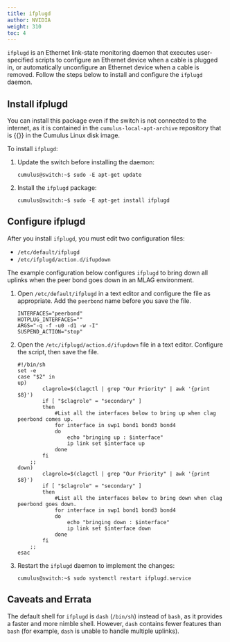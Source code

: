 ```yaml
---
title: ifplugd
author: NVIDIA
weight: 310
toc: 4
---
```

`ifplugd` is an Ethernet link-state monitoring daemon that executes user-specified scripts to configure an Ethernet device when a cable is plugged in, or automatically unconfigure an Ethernet device when a cable is removed. Follow the steps below to install and configure the `ifplugd` daemon.

## Install ifplugd

You can install this package even if the switch is not connected to the internet, as it is contained in the `cumulus-local-apt-archive` repository that is {{<link url="Adding-and-Updating-Packages#add-packages-from-the-cumulus-linux-local-archive" text="embedded">}} in the Cumulus Linux disk image.

To install `ifplugd`:

1. Update the switch before installing the daemon:

    ```
    cumulus@switch:~$ sudo -E apt-get update
    ```

2. Install the `ifplugd` package:

    ```
    cumulus@switch:~$ sudo -E apt-get install ifplugd
    ```

## Configure ifplugd

After you install `ifplugd`, you must edit two configuration files:

- `/etc/default/ifplugd`
- `/etc/ifplugd/action.d/ifupdown`

The example configuration below configures `ifplugd` to bring down all uplinks when the peer bond goes down in an MLAG environment.

1. Open `/etc/default/ifplugd` in a text editor and configure the file as appropriate. Add the `peerbond` name before you save the file.

    ```
    INTERFACES="peerbond"
    HOTPLUG_INTERFACES=""
    ARGS="-q -f -u0 -d1 -w -I"
    SUSPEND_ACTION="stop"
    ```

2. Open the `/etc/ifplugd/action.d/ifupdown` file in a text editor. Configure the script, then save the file.

    ```
    #!/bin/sh
    set -e
    case "$2" in
    up)
            clagrole=$(clagctl | grep "Our Priority" | awk '{print $8}')
            if [ "$clagrole" = "secondary" ]
            then
                #List all the interfaces below to bring up when clag peerbond comes up.
                for interface in swp1 bond1 bond3 bond4
                do
                    echo "bringing up : $interface"  
                    ip link set $interface up
                done
            fi
        ;;
    down)
            clagrole=$(clagctl | grep "Our Priority" | awk '{print $8}')
            if [ "$clagrole" = "secondary" ]
            then
                #List all the interfaces below to bring down when clag peerbond goes down.
                for interface in swp1 bond1 bond3 bond4
                do
                    echo "bringing down : $interface"
                    ip link set $interface down
                done
            fi
        ;;
    esac
    ```

3. Restart the `ifplugd` daemon to implement the changes:

    ```
    cumulus@switch:~$ sudo systemctl restart ifplugd.service
    ```

## Caveats and Errata

The default shell for `ifplugd` is `dash` (`/bin/sh`) instead of `bash`, as it provides a faster and more nimble shell. However, `dash` contains fewer features than `bash` (for example, `dash` is unable to handle multiple uplinks).
